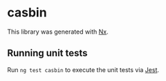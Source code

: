 # casbin

This library was generated with [Nx](https://nx.dev).

## Running unit tests

Run `ng test casbin` to execute the unit tests via [Jest](https://jestjs.io).

